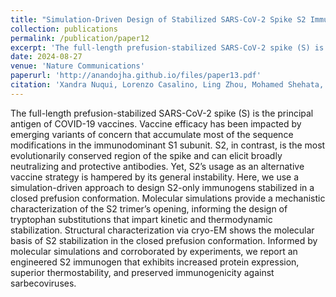 ```yaml
---
title: "Simulation-Driven Design of Stabilized SARS-CoV-2 Spike S2 Immunogens"
collection: publications
permalink: /publication/paper12 
excerpt: 'The full-length prefusion-stabilized SARS-CoV-2 spike (S) is the principal antigen of COVID-19 vaccines. Vaccine efficacy has been impacted by emerging variants of concern that accumulate most of the sequence modifications in the immunodominant S1 subunit. S2, in contrast, is the most evolutionarily conserved region of the spike and can elicit broadly neutralizing and protective antibodies. Yet, S2’s usage as an alternative vaccine strategy is hampered by its general instability. Here, we use a simulation-driven approach to design S2-only immunogens stabilized in a closed prefusion conformation. Molecular simulations provide a mechanistic characterization of the S2 trimer’s opening, informing the design of tryptophan substitutions that impart kinetic and thermodynamic stabilization. Structural characterization via cryo-EM shows the molecular basis of S2 stabilization in the closed prefusion conformation. Informed by molecular simulations and corroborated by experiments, we report an engineered S2 immunogen that exhibits increased protein expression, superior thermostability, and preserved immunogenicity against sarbecoviruses.'
date: 2024-08-27
venue: 'Nature Communications'
paperurl: 'http://anandojha.github.io/files/paper13.pdf'
citation: 'Xandra Nuqui, Lorenzo Casalino, Ling Zhou, Mohamed Shehata, Albert Wang, Alexandra L. Tse, Anupam Ojha, Fiona L. Kearns, Mia A. Rosenfeld, Emily Happy Miller, Cory M. Acreman, Surl-Hee Ahn, Kartik Chandran, Jason S. McLellan, Rommie E Amaro. "Simulation-Driven Design of Stabilized SARS-CoV-2 Spike S2 Immunogens." Nature Communications 15, no. 1 (2024): 7370'
---
```


The full-length prefusion-stabilized SARS-CoV-2 spike (S) is the principal antigen of COVID-19 vaccines. Vaccine efficacy has been impacted by emerging variants of concern that accumulate most of the sequence modifications in the immunodominant S1 subunit. S2, in contrast, is the most evolutionarily conserved region of the spike and can elicit broadly neutralizing and protective antibodies. Yet, S2’s usage as an alternative vaccine strategy is hampered by its general instability. Here, we use a simulation-driven approach to design S2-only immunogens stabilized in a closed prefusion conformation. Molecular simulations provide a mechanistic characterization of the S2 trimer’s opening, informing the design of tryptophan substitutions that impart kinetic and thermodynamic stabilization. Structural characterization via cryo-EM shows the molecular basis of S2 stabilization in the closed prefusion conformation. Informed by molecular simulations and corroborated by experiments, we report an engineered S2 immunogen that exhibits increased protein expression, superior thermostability, and preserved immunogenicity against sarbecoviruses.

